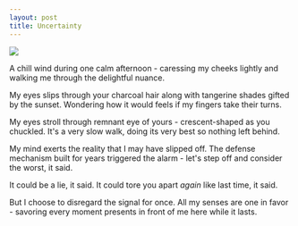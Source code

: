```yaml
---
layout: post
title: Uncertainty
---
```


![](https://cdns.klimg.com/merdeka.com/i/w/news/2015/12/22/641245/content_images/670x335/20151222205632-2-langit-jakarta-002-dru.jpg)

A chill wind during one calm afternoon - caressing my cheeks lightly and walking me through the delightful nuance.

My eyes slips through your charcoal hair along with tangerine shades gifted by the sunset. Wondering how it would feels if my fingers take their turns.

My eyes stroll through remnant eye of yours - crescent-shaped as you chuckled. It's a very slow walk, doing its very best so nothing left behind.

<!-- The journey continues to your laughter - those blissful and crispy laugh. Not once my lips rapture the imagination of them devoring yours.

Relishing the imagination of my hands discovering all the wonders you brought to this world. Jesus, how come I didn't find him sooner? What took it so long? -->

My mind exerts the reality that I may have slipped off. The defense mechanism built for years triggered the alarm - let's step off and consider the worst, it said.

It could be a lie, it said. It could tore you apart _again_ like last time, it said.

But I choose to disregard the signal for once. All my senses are one in favor - savoring every moment presents in front of me here while it lasts.

